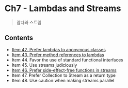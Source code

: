 # Ch7 - Lambdas and Streams
> 람다와 스트림 

## Contents 
- [Item 42. Prefer lambdas to anonymous classes](./item42.md)
- [Item 43. Prefer method references to lambdas](./item43.md)
- Item 44. Favor the use of standard functional interfaces
- Item 45. Use streams judiciously
- [Item 46. Prefer side-effect-free functions in streams](./item46.md)
- Item 47. Prefer Collection to Stream as a return type
- Item 48. Use caution when making streams parallel
